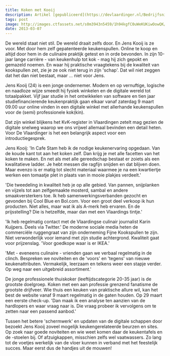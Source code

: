 ```yaml
---
title: Koken met Kooij
description: Artikel [gepubliceerd](https://devlaardinger.nl/Bedrijfsnieuws/Artikel/koken-met-kooij) op 7 maar 2013 op devlaardinger.nl over de lancering van mijn project Fijne Kookspullen.nl.
tags: post
image: http://images.ctfassets.net/s0m3943n5459/1h94kgfC0uWeKUKiwOowQK/730d61edf4f6864bd9fa39ce83c76624/maxresdefault.jpg
date: 2013-03-07
---
```

De wereld staat niet stil. De wereld draait zelfs door. En Jens Kooij is ze voor. Met door hem zelf gepatenteerde keukenspullen. Online te koop en altijd door hem in de culinaire praktijk getest en in orde bevonden. In zijn 10-jaar lange carrière - van keukenhulp tot kok - mag hij zich gepokt en gemazeld noemen. En waar hij praktische vraagtekens bij de kwaliteit van kookspullen zet, zie je ze ook niet terug in zijn 'schap'. Dat wil niet zeggen dat het dan niet bestaat, maar ... niet voor Jens.

Jens Kooij (24) is een jonge ondernemer. Modern en op vernuftige, logische en naadloze wijze smeedt hij fysiek winkelen en de digitale wereld tot totaalpakket. Vijf jaar studie in het ontwikkelen van software en tien jaar studiefinancierende keukenpraktijk gaan elkaar vanaf zaterdag 9 maart 09.00 uur online vinden in een digitale winkel met allerhande keukenspullen voor de (semi) professionele kok(kin).

Dat zijn winkel blijkens het KvK-register in Vlaardingen zetelt mag gezien de digitale snelweg waarop we ons vrijwel allemaal bevinden een detail heten. Voor De Vlaardinger is het een belangrijk aspect voor een introductiegesprek.

Jens Kooij: 'In Cafe Stam heb ik de nodige keukenervaring opgedaan. Van de koude kant tot aan het koken zelf. Dan krijg je met alle facetten van het koken te maken. En net als met alle gereedschap bestaat er zoiets als een kwalitatieve ladder. Je hebt messen die ragfijn snijden en dat blijven doen. Maar evenzo is er matig tot slecht materiaal waarmee je na een kwartiertje werken een tomaatje plet in plaats van in mooie plakjes verdeelt.'

'Die tweedeling in kwaliteit heb je op alle gebied. Van pannen, snijplanken en vijzels tot aan zelfgemaakte mosterd, sambal en andere smaakversterkers toe. Ik heb samenwerkingsverbanden gezocht en gevonden bij Cool Blue en Bol.com. Voor een groot deel verkoop ik hun producten. Niet alles, maar wat ik als A-merk heb ervaren. En de prijsstelling? Die is hetzelfde, maar dan met een Vlaardings tintje.'

'Ik heb regelmatig contact met de Vlaardingse culinair journalist Karin Kuijpers. Deels via Twitter.' De moderne sociale media heten de commerciële ruggengraat van zijn onderneming Fijne Kookspullen te zijn. Niet verwonderlijk voor iemand met zijn studie achtergrond. Kwaliteit gaat voor prijzenslag. 'Voor goedkope waar is er IKEA.'

'Met - eveneens culinaire - vrienden gaan we verbaal regelmatig in de clinch. Bespreken we noviteiten en de 'voors' en 'tegens' van nieuwe keukenattributen. Vermakelijk, leerzaam en telkens weer een stapje verder. Op weg naar een uitgebreid assortiment.'

De jonge professionele thuiskoker (leeftijdscategorie 20-35 jaar) is de grootste doelgroep. Koken met een aan professie grenzend fanatisme de grootste drijfveer. Wie thuis een keuken van praktische allure wil, kan het best de website vanaf 9 maart regelmatig in de gaten houden. Op 29 maart een eerste check-up. 'Dan maak ik een analyse ten aanzien van de hardlopers en waar vraag naar is. Die vraag probeer ik vervolgens om te zetten naar een passend aanbod.'

Tussen het betere 'schermwerk' en updaten van de digitale schappen door bezoekt Jens Kooij zoveel mogelijk keukengerelateerde beurzen en sites. Op zoek naar goede noviteiten en wie weet komen daar de keukentafels en de -stoelen bij. Of afzuigkappen, misschien zelfs wel vaatwassers. Zo lang tot de voetjes werkelijk van de vloer kunnen in verband met het feestelijk succes. Maar eerst dus de handjes uit de mouwen!